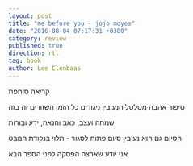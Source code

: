 ```yaml
---
layout: post
title: "me before you - jojo moyes"
date: "2016-08-04 07:17:31 +0300"
category: review
published: true
direction: rtl
tag: book
author: Lee Elenbaas
---
```

קריאה סוחפת

סיפור אהבה מטלטל הנע בין ניגודים כל הזמן השזורים זה בזה

שמחה ועצב, כאב והנאה, ידע ובורות

הסיום גם הוא נע בין סיום פתוח לסגור - תלוי בנקודת המבט

אני יודע שארצה הפסקה לפני הספר הבא
